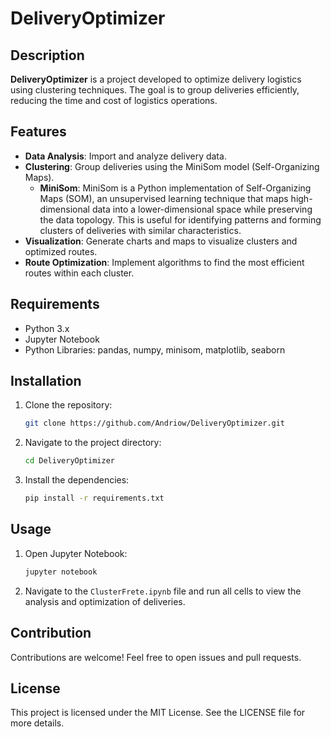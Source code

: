 # DeliveryOptimizer

## Description
**DeliveryOptimizer** is a project developed to optimize delivery logistics using clustering techniques. The goal is to group deliveries efficiently, reducing the time and cost of logistics operations.

## Features
- **Data Analysis**: Import and analyze delivery data.
- **Clustering**: Group deliveries using the MiniSom model (Self-Organizing Maps).
  - **MiniSom**: MiniSom is a Python implementation of Self-Organizing Maps (SOM), an unsupervised learning technique that maps high-dimensional data into a lower-dimensional space while preserving the data topology. This is useful for identifying patterns and forming clusters of deliveries with similar characteristics.
- **Visualization**: Generate charts and maps to visualize clusters and optimized routes.
- **Route Optimization**: Implement algorithms to find the most efficient routes within each cluster.

## Requirements
- Python 3.x
- Jupyter Notebook
- Python Libraries: pandas, numpy, minisom, matplotlib, seaborn

## Installation
1. Clone the repository:
    ```bash
    git clone https://github.com/Andriow/DeliveryOptimizer.git
    ```
2. Navigate to the project directory:
    ```bash
    cd DeliveryOptimizer
    ```
3. Install the dependencies:
    ```bash
    pip install -r requirements.txt
    ```

## Usage
1. Open Jupyter Notebook:
    ```bash
    jupyter notebook
    ```
2. Navigate to the `ClusterFrete.ipynb` file and run all cells to view the analysis and optimization of deliveries.

## Contribution
Contributions are welcome! Feel free to open issues and pull requests.

## License
This project is licensed under the MIT License. See the LICENSE file for more details.
